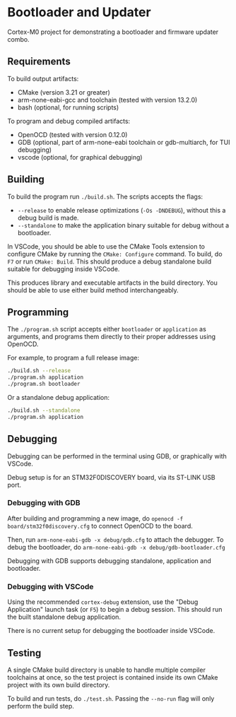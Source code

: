 # Bootloader and Updater

Cortex-M0 project for demonstrating a bootloader and firmware updater combo.

## Requirements

To build output artifacts:

- CMake (version 3.21 or greater)
- arm-none-eabi-gcc and toolchain (tested with version 13.2.0)
- bash (optional, for running scripts)

To program and debug compiled artifacts:

- OpenOCD (tested with version 0.12.0)
- GDB (optional, part of arm-none-eabi toolchain or gdb-multiarch, for TUI debugging)
- vscode (optional, for graphical debugging)

## Building

To build the program run `./build.sh`. The scripts accepts the flags:
- `--release` to enable release optimizations (`-Os -DNDEBUG`), without this a debug build is made.
- `--standalone` to make the application binary suitable for debug without a bootloader.

In VSCode, you should be able to use the CMake Tools extension to configure CMake by running the
`CMake: Configure` command. To build, do `F7` or run `CMake: Build`. This should produce a debug
standalone build suitable for debugging inside VSCode.

This produces library and executable artifacts in the build directory. You should be able to use
either build method interchangeably.

## Programming

The `./program.sh` script accepts either `bootloader` or `application` as arguments, and programs
them directly to their proper addresses using OpenOCD.

For example, to program a full release image:
```sh
./build.sh --release
./program.sh application
./program.sh bootloader
```
Or a standalone debug application:
```sh
./build.sh --standalone
./program.sh application
```

## Debugging

Debugging can be performed in the terminal using GDB, or graphically with VSCode.

Debug setup is for an STM32F0DISCOVERY board, via its ST-LINK USB port.

### Debugging with GDB

After building and programming a new image, do `openocd -f board/stm32f0discovery.cfg` to connect
OpenOCD to the board.

Then, run `arm-none-eabi-gdb -x debug/gdb.cfg` to attach the debugger. To debug the bootloader,
do `arm-none-eabi-gdb -x debug/gdb-bootloader.cfg`

Debugging with GDB supports debugging standalone, application and bootloader.

### Debugging with VSCode

Using the recommended `cortex-debug` extension, use the "Debug Application" launch task (or `F5`)
to begin a debug session. This should run the built standalone debug application.

There is no current setup for debugging the bootloader inside VSCode.

## Testing

A single CMake build directory is unable to handle multiple compiler toolchains at once, so the
test project is contained inside its own CMake project with its own build directory.

To build and run tests, do `./test.sh`. Passing the `--no-run` flag will only perform the build
step.
